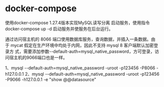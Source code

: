 # docker-compose
使用docker-compose 1.27.4版本实现MySQL读写分离
启动服务，使用指令 docker-compose up -d 启动服务并使服务在后台运行。

通过访问宿主机的 8066 端口使用数据库服务，查询数据，并插入一条数据。由于
mycat 假定在生产环境中均处于内网，因此不支持 mysql 8 客户端默认加密登录方
式，需要添加参数--default-auth=mysql_native_password，方可登录，访问宿主机的9066端口也是一样。

1、mysql --default-auth=mysql_native_password -uroot -p123456 -P8066 -h127.0.0.1       2、mysql --default-auth=mysql_native_password -uroot -p123456 -P9066 -h127.0.0.1 -e "show @@datasource"
 
